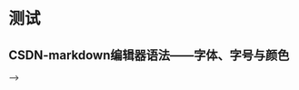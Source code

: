 # 测试
## CSDN-markdown编辑器语法——字体、字号与颜色


<!--sublime-->
<link         href="http://cdn.bootcss.com/highlight.js/8.0/styles/monokai_sublime.min.css" rel="stylesheet">

<script src="http://cdn.bootcss.com/highlight.js/8.0/highlight.min.js"></script>  
<script >hljs.initHighlightingOnLoad();</script>

<!--mono-->
<!--<link rel="stylesheet" href="http://yandex.st/highlightjs/8.0/styles/solarized_dark.min.css">
<script src="http://yandex.st/highlightjs/8.0/highlight.min.js">        </script>
<script>hljs.initHighlightingOnLoad();</script>-->

<!--segmentfault-->
<link rel="stylesheet" href="https://sf-static.b0.upaiyun.com/v-576b52d9/3rd/highlightjs/styles/solarized_light.css">
<script src="http://cdn.bootcss.com/highlight.js/8.0/highlight.min.js">        </script>  
<script >hljs.initHighlightingOnLoad();</script>-->

<?php

$var = 0;
// Evaluates to true because $var is empty
if (empty($var)) {
    echo '$var is either 0, empty, or not set at all';
}

// Evaluates as true because $var is set
if (isset($var)) {
    echo '$var is set even though it is empty';
}
?>
